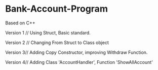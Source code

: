 # Bank-Account-Program
Based on C++ 

Version 1 // Using Struct, Basic standard.

Version 2 // Changing From Struct to Class object

Version 3// Adding Copy Constructor, improving Withdraw Function. 

Version 4// Adding Class 'AccountHandler', Function 'ShowAllAccount' 
